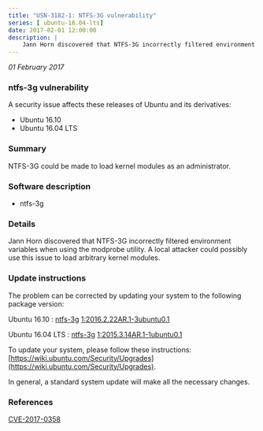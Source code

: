 ```yaml
---
title: "USN-3182-1: NTFS-3G vulnerability"
series: [ ubuntu-16.04-lts]
date: 2017-02-01 12:00:00
description: |
    Jann Horn discovered that NTFS-3G incorrectly filtered environment variables when using the modprobe utility. A local attacker could possibly use this issue to load arbitrary kernel modules. 
--- 
```

 
 

*01 February 2017*

### ntfs-3g vulnerability

A security issue affects these releases of Ubuntu and its derivatives:

* Ubuntu 16.10
* Ubuntu 16.04 LTS

### Summary

NTFS-3G could be made to load kernel modules as an administrator. 

### Software description

* ntfs-3g 

### Details

Jann Horn discovered that NTFS-3G incorrectly filtered environment variables when using the modprobe utility. A local attacker could possibly use this issue to load arbitrary kernel modules. 

### Update instructions

The problem can be corrected by updating your system to the following package version:

Ubuntu 16.10
 : [ntfs-3g](https://launchpad.net/ubuntu/+source/ntfs-3g) <span> [1:2016.2.22AR.1-3ubuntu0.1](https://launchpad.net/ubuntu/+source/ntfs-3g/1:2016.2.22AR.1-3ubuntu0.1) </span> 

Ubuntu 16.04 LTS
 : [ntfs-3g](https://launchpad.net/ubuntu/+source/ntfs-3g) <span> [1:2015.3.14AR.1-1ubuntu0.1](https://launchpad.net/ubuntu/+source/ntfs-3g/1:2015.3.14AR.1-1ubuntu0.1) </span> 

To update your system, please follow these instructions: [https://wiki.ubuntu.com/Security/Upgrades](https://wiki.ubuntu.com/Security/Upgrades).

In general, a standard system update will make all the necessary changes. 

### References

 
 [CVE-2017-0358](http://people.ubuntu.com/~ubuntu-security/cve/CVE-2017-0358)
 

